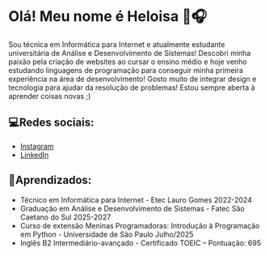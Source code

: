 # Olá! Meu nome é Heloisa 🧋🎧

Sou técnica em Informática para Internet e atualmente estudante universitária de Análise e Desenvolvimento de Sistemas! Descobri minha paixão pela criação de websites ao cursar o ensino médio e hoje venho estudando linguagens de programação para conseguir minha primeira experiência na área de desenvolvimento! Gosto muito de integrar design e tecnologia para ajudar da resolução de problemas! Estou sempre aberta à aprender coisas novas ;)

## 💻Redes sociais:
- [Instagram](https://www.instagram.com/heloiisz/)
- [LinkedIn](https://www.linkedin.com/in/heloisa-cadenas-maciel/)

## 📓Aprendizados:
- Técnico em Informática para Internet - Etec Lauro Gomes 2022-2024
- Graduação em Análise e Desenvolvimento de Sistemas - Fatec São Caetano do Sul 2025-2027
- Curso de extensão Meninas Programadoras: Introdução à Programação em Python - Universidade de São Paulo Julho/2025
- Inglês B2 Intermediário-avançado - Certificado TOEIC – Pontuação: 695
